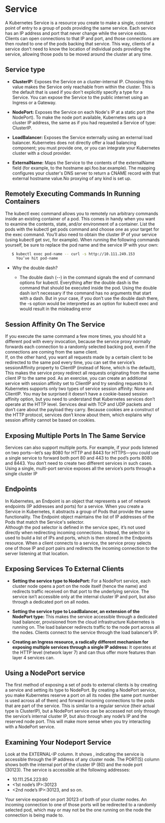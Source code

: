 # Service
A Kubernetes Service is a resource you create to make a single, constant point of
entry to a group of pods providing the same service. Each service has an IP address
and port that never change while the service exists. Clients can open connections to
that IP and port, and those connections are then routed to one of the pods backing
that service. This way, clients of a service don’t need to know the location of individual pods providing the service, allowing those pods to be moved around the cluster
at any time.

## Service type

* **ClusterIP:** Exposes the Service on a cluster-internal IP. Choosing this value makes the Service only reachable from within the cluster.
This is the default that is used if you don't explicitly specify a type for a Service. You can expose the Service to the public internet using an Ingress or a Gateway.

* **NodePort:** Exposes the Service on each Node's IP at a static port (the NodePort). To make the node port available,
Kubernetes sets up a cluster IP address, the same as if you had requested a Service of type: ClusterIP.

*  **LoadBalancer:** Exposes the Service externally using an external load balancer. Kubernetes does not directly offer a load balancing component;
you must provide one, or you can integrate your Kubernetes cluster with a cloud provider.

*  **ExternalName:** Maps the Service to the contents of the externalName field (for example, to the hostname api.foo.bar.example).
The mapping configures your cluster's DNS server to return a CNAME record with that external hostname value.No proxying of any kind is set up.

## Remotely Executing Commands In Running Containers
The kubectl exec command allows you to remotely run arbitrary commands inside
an existing container of a pod. This comes in handy when you want to examine the
contents, state, and/or environment of a container. List the pods with the kubectl
get pods command and choose one as your target for the exec command. You’ll also need to
obtain the cluster IP of your service (using kubectl get svc, for example). When running the following commands yourself, be sure to replace the pod name and the service IP with your own:
```bash
   $ kubectl exec pod-name -- curl -s http://10.111.249.153
     You’ve hit pod-name
```

* Why the double dash?

   * The double dash (--) in the command signals the end of command options for
     kubectl. Everything after the double dash is the command that should be executed
     inside the pod. Using the double dash isn’t necessary if the command has no
     arguments that start with a dash. But in your case, if you don’t use the double dash
     there, the -s option would be interpreted as an option for kubectl exec and would
     result in the misleading error

## Session Affinity On The Service     
If you execute the same command a few more times, you should hit a different pod
with every invocation, because the service proxy normally forwards each connection
to a randomly selected backing pod, even if the connections are coming from the
same client. <br>
 If, on the other hand, you want all requests made by a certain client to be redirected to the same pod every time, you can set the service’s sessionAffinity property
to ClientIP (instead of None, which is the default), This makes the service proxy redirect all requests originating from the same client IP
to the same pod. As an exercise, you can create an additional service with session affinity set to ClientIP and try sending requests to it. <br>
 Kubernetes supports only two types of service session affinity: None and ClientIP. You may be surprised it doesn’t have a cookie-based session affinity option, but you
need to understand that Kubernetes services don’t operate at the HTTP level. Services deal with TCP and UDP packets and don’t care about the payload they carry. Because
cookies are a construct of the HTTP protocol, services don’t know about them, which explains why session affinity cannot be based on cookies.

## Exposing Multiple Ports In The Same Service
Services can also support multiple ports. For example, if your pods listened on two ports—let’s say 8080 for HTTP and 8443 for
HTTPS—you could use a single service to forward both port 80 and 443 to the pod’s ports 8080 and 8443. You don’t need to create two different services in such cases. Using
a single, multi-port service exposes all the service’s ports through a single cluster IP

## Endpoints
In Kubernetes, an Endpoint is an object that represents a set of network endpoints (IP addresses and ports) for a service. When you create a Service in Kubernetes, it abstracts a group of Pods that provide the same functionality. The Endpoint object maintains the list of IP addresses of the Pods that match the Service's selector. <br>
Although the pod selector is defined in the service spec, it’s not used directly when redirecting incoming connections. Instead, the selector is used to build a list of IPs
and ports, which is then stored in the Endpoints resource. When a client connects to a service, the service proxy selects one of those IP and port pairs and redirects the
incoming connection to the server listening at that location.

## Exposing Services To External Clients

* **Setting the service type to NodePort:** For a NodePort service, each cluster node
opens a port on the node itself (hence the name) and redirects traffic received
on that port to the underlying service. The service isn’t accessible only at the
internal cluster IP and port, but also through a dedicated port on all nodes. 

* **Setting the service type to LoadBalancer, an extension of the NodePort type:** This
makes the service accessible through a dedicated load balancer, provisioned
from the cloud infrastructure Kubernetes is running on. The load balancer redirects traffic to the node port across all the nodes. Clients connect to the service
through the load balancer’s IP.
 
* **Creating an Ingress resource, a radically different mechanism for exposing multiple services through a single IP address:** It operates at the HTTP level (network layer 7)
and can thus offer more features than layer 4 services can.

## Using a NodePort service
The first method of exposing a set of pods to external clients is by creating a service
and setting its type to NodePort. By creating a NodePort service, you make Kubernetes
reserve a port on all its nodes (the same port number is used across all of them) and
forward incoming connections to the pods that are part of the service. 
This is similar to a regular service (their actual type is ClusterIP), but a NodePort
service can be accessed not only through the service’s internal cluster IP, but also
through any node’s IP and the reserved node port. 
This will make more sense when you try interacting with a NodePort service.

## Examining Your Nodeport Service 
Look at the EXTERNAL-IP column. It shows <nodes>, indicating the service is accessible
through the IP address of any cluster node. The PORT(S) column shows both the
internal port of the cluster IP (80) and the node port (30123). The service is accessible at the following addresses:

* 10.111.254.223:80
* <1st node’s IP>:30123
* <2nd node’s IP>:30123, and so on.
  
Your service exposed on port 30123 of both of your cluster nodes.
An incoming connection to one of those ports will be redirected to a randomly selected pod, which may or may not be the one running on the
node the connection is being made to.




 
